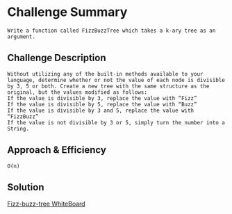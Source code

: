 # Challenge Summary
```
Write a function called FizzBuzzTree which takes a k-ary tree as an argument.
```
## Challenge Description
```
Without utilizing any of the built-in methods available to your language, determine whether or not the value of each node is divisible by 3, 5 or both. Create a new tree with the same structure as the original, but the values modified as follows:
If the value is divisible by 3, replace the value with “Fizz”
If the value is divisible by 5, replace the value with “Buzz”
If the value is divisible by 3 and 5, replace the value with “FizzBuzz”
If the value is not divisible by 3 or 5, simply turn the number into a String.
```
## Approach & Efficiency
```
O(n)
```

## Solution
[Fizz-buzz-tree WhiteBoard](../../assets/fizzbuzztree.md)
